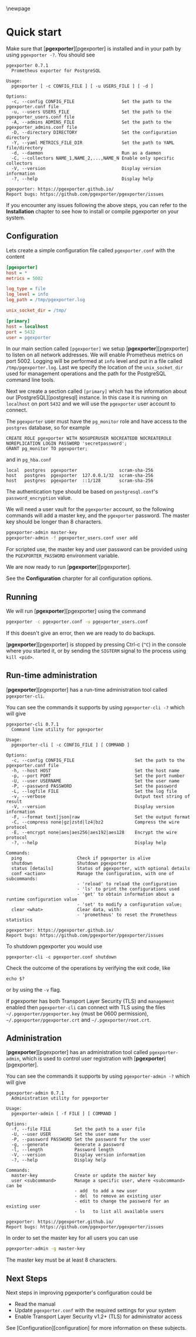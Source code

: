\newpage

# Quick start

Make sure that [**pgexporter**][pgexporter] is installed and in your path by using `pgexporter -?`. You should see

``` console
pgexporter 0.7.1
  Prometheus exporter for PostgreSQL

Usage:
  pgexporter [ -c CONFIG_FILE ] [ -u USERS_FILE ] [ -d ]

Options:
  -c, --config CONFIG_FILE                  Set the path to the pgexporter.conf file
  -u, --users USERS_FILE                    Set the path to the pgexporter_users.conf file
  -A, --admins ADMINS_FILE                  Set the path to the pgexporter_admins.conf file
  -D, --directory DIRECTORY                 Set the configuration directory
  -Y, --yaml METRICS_FILE_DIR               Set the path to YAML file/directory
  -d, --daemon                              Run as a daemon
  -C, --collectors NAME_1,NAME_2,...,NAME_N Enable only specific collectors
  -V, --version                             Display version information
  -?, --help                                Display help

pgexporter: https://pgexporter.github.io/
Report bugs: https://github.com/pgexporter/pgexporter/issues
```

If you encounter any issues following the above steps, you can refer to the **Installation** chapter to see how to install or compile pgexporter on your system.

## Configuration

Lets create a simple configuration file called `pgexporter.conf` with the content

``` ini
[pgexporter]
host = *
metrics = 5002

log_type = file
log_level = info
log_path = /tmp/pgexporter.log

unix_socket_dir = /tmp/

[primary]
host = localhost
port = 5432
user = pgexporter
```

In our main section called `[pgexporter]` we setup [**pgexporter**][pgexporter] to listen on all network addresses. We will enable Prometheus metrics on port 5002. Logging will be performed at `info` level and put in a file called `/tmp/pgexporter.log`. Last we specify the location of the `unix_socket_dir` used for management operations and the path for the PostgreSQL command line tools.

Next we create a section called `[primary]` which has the information about our [PostgreSQL][postgresql] instance. In this case it is running on `localhost` on port `5432` and we will use the `pgexporter` user account to connect.

The `pgexporter` user must have the `pg_monitor` role and have access to the `postgres` database,
so for example

```
CREATE ROLE pgexporter WITH NOSUPERUSER NOCREATEDB NOCREATEROLE NOREPLICATION LOGIN PASSWORD 'secretpassword';
GRANT pg_monitor TO pgexporter;
```

and in `pg_hba.conf`

```
local  postgres  pgexporter                scram-sha-256
host   postgres  pgexporter  127.0.0.1/32  scram-sha-256
host   postgres  pgexporter  ::1/128       scram-sha-256
```

The authentication type should be based on `postgresql.conf`'s `password_encryption` value.

We will need a user vault for the `pgexporter` account, so the following commands will add a master key, and the `pgexporter` password. The master key should be longer than 8 characters.

``` sh
pgexporter-admin master-key
pgexporter-admin -f pgexporter_users.conf user add
```

For scripted use, the master key and user password can be provided using the `PGEXPORTER_PASSWORD` environment variable.

We are now ready to run [**pgexporter**][pgexporter].

See the **Configuration** charpter for all configuration options.

## Running

We will run [**pgexporter**][pgexporter] using the command

``` sh
pgexporter -c pgexporter.conf -u pgexporter_users.conf
```

If this doesn't give an error, then we are ready to do backups.

[**pgexporter**][pgexporter] is stopped by pressing Ctrl-c (`^C`) in the console where you started it, or by sending the `SIGTERM` signal to the process using `kill <pid>`.

## Run-time administration

[**pgexporter**][pgexporter] has a run-time administration tool called `pgexporter-cli`.

You can see the commands it supports by using `pgexporter-cli -?` which will give

``` console
pgexporter-cli 0.7.1
  Command line utility for pgexporter

Usage:
  pgexporter-cli [ -c CONFIG_FILE ] [ COMMAND ]

Options:
  -c, --config CONFIG_FILE                       Set the path to the pgexporter.conf file
  -h, --host HOST                                Set the host name
  -p, --port PORT                                Set the port number
  -U, --user USERNAME                            Set the user name
  -P, --password PASSWORD                        Set the password
  -L, --logfile FILE                             Set the log file
  -v, --verbose                                  Output text string of result
  -V, --version                                  Display version information
  -F, --format text|json|raw                     Set the output format
  -C, --compress none|gz|zstd|lz4|bz2            Compress the wire protocol
  -E, --encrypt none|aes|aes256|aes192|aes128    Encrypt the wire protocol
  -?, --help                                     Display help

Commands:
  ping                     Check if pgexporter is alive
  shutdown                 Shutdown pgexporter
  status [details]         Status of pgexporter, with optional details
  conf <action>            Manage the configuration, with one of subcommands:
                           - 'reload' to reload the configuration
                           - 'ls' to print the configurations used
                           - 'get' to obtain information about a runtime configuration value
                           - 'set' to modify a configuration value;
  clear <what>             Clear data, with:
                           - 'prometheus' to reset the Prometheus statistics

pgexporter: https://pgexporter.github.io/
Report bugs: https://github.com/pgexporter/pgexporter/issues
```

To shutdown pgexporter you would use

```
pgexporter-cli -c pgexporter.conf shutdown
```

Check the outcome of the operations by verifying the exit code, like

```
echo $?
```

or by using the `-v` flag.

If pgexporter has both Transport Layer Security (TLS) and `management` enabled then `pgexporter-cli` can
connect with TLS using the files `~/.pgexporter/pgexporter.key` (must be 0600 permission),
`~/.pgexporter/pgexporter.crt` and `~/.pgexporter/root.crt`.

## Administration

[**pgexporter**][pgexporter] has an administration tool called `pgexporter-admin`, which is used to control user registration with [**pgexporter**][pgexporter].

You can see the commands it supports by using `pgexporter-admin -?` which will give

``` console
pgexporter-admin 0.7.1
  Administration utility for pgexporter

Usage:
  pgexporter-admin [ -f FILE ] [ COMMAND ]

Options:
  -f, --file FILE         Set the path to a user file
  -U, --user USER         Set the user name
  -P, --password PASSWORD Set the password for the user
  -g, --generate          Generate a password
  -l, --length            Password length
  -V, --version           Display version information
  -?, --help              Display help

Commands:
  master-key              Create or update the master key
  user <subcommand>       Manage a specific user, where <subcommand> can be
                          - add  to add a new user
                          - del  to remove an existing user
                          - edit to change the password for an existing user
                          - ls   to list all available users

pgexporter: https://pgexporter.github.io/
Report bugs: https://github.com/pgexporter/pgexporter/issues
```

In order to set the master key for all users you can use

``` sh
pgexporter-admin -g master-key
```

The master key must be at least 8 characters.

## Next Steps

Next steps in improving pgexporter's configuration could be

* Read the manual
* Update `pgexporter.conf` with the required settings for your system
* Enable Transport Layer Security v1.2+ (TLS) for administrator access

See [Configuration][configuration] for more information on these subjects.
